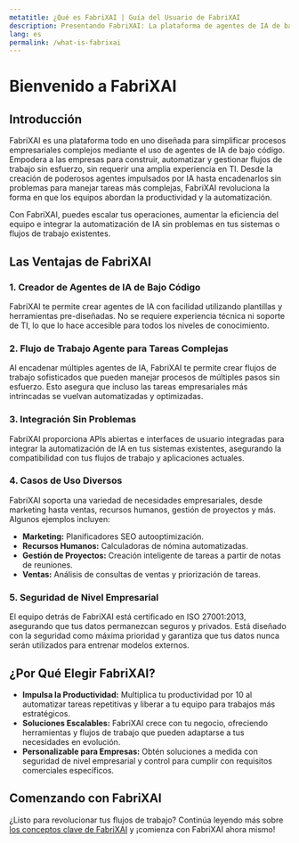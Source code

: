 ```yaml
---
metatitle: ¿Qué es FabriXAI | Guía del Usuario de FabriXAI
description: Presentando FabriXAI: La plataforma de agentes de IA de bajo código diseñada para simplificar la automatización.
lang: es
permalink: /what-is-fabrixai
---
```


# Bienvenido a FabriXAI

## Introducción
FabriXAI es una plataforma todo en uno diseñada para simplificar procesos empresariales complejos mediante el uso de agentes de IA de bajo código. Empodera a las empresas para construir, automatizar y gestionar flujos de trabajo sin esfuerzo, sin requerir una amplia experiencia en TI. Desde la creación de poderosos agentes impulsados por IA hasta encadenarlos sin problemas para manejar tareas más complejas, FabriXAI revoluciona la forma en que los equipos abordan la productividad y la automatización.

Con FabriXAI, puedes escalar tus operaciones, aumentar la eficiencia del equipo e integrar la automatización de IA sin problemas en tus sistemas o flujos de trabajo existentes.

## Las Ventajas de FabriXAI

### 1. **Creador de Agentes de IA de Bajo Código**  
FabriXAI te permite crear agentes de IA con facilidad utilizando plantillas y herramientas pre-diseñadas. No se requiere experiencia técnica ni soporte de TI, lo que lo hace accesible para todos los niveles de conocimiento.

### 2. **Flujo de Trabajo Agente para Tareas Complejas**  
Al encadenar múltiples agentes de IA, FabriXAI te permite crear flujos de trabajo sofisticados que pueden manejar procesos de múltiples pasos sin esfuerzo. Esto asegura que incluso las tareas empresariales más intrincadas se vuelvan automatizadas y optimizadas.

### 3. **Integración Sin Problemas**  
FabriXAI proporciona APIs abiertas e interfaces de usuario integradas para integrar la automatización de IA en tus sistemas existentes, asegurando la compatibilidad con tus flujos de trabajo y aplicaciones actuales.

### 4. **Casos de Uso Diversos**  
FabriXAI soporta una variedad de necesidades empresariales, desde marketing hasta ventas, recursos humanos, gestión de proyectos y más. Algunos ejemplos incluyen:  
- **Marketing:** Planificadores SEO autooptimización.  
- **Recursos Humanos:** Calculadoras de nómina automatizadas.  
- **Gestión de Proyectos:** Creación inteligente de tareas a partir de notas de reuniones.  
- **Ventas:** Análisis de consultas de ventas y priorización de tareas.

### 5. **Seguridad de Nivel Empresarial**  
El equipo detrás de FabriXAI está certificado en ISO 27001:2013, asegurando que tus datos permanezcan seguros y privados. Está diseñado con la seguridad como máxima prioridad y garantiza que tus datos nunca serán utilizados para entrenar modelos externos.

## ¿Por Qué Elegir FabriXAI?
- **Impulsa la Productividad:** Multiplica tu productividad por 10 al automatizar tareas repetitivas y liberar a tu equipo para trabajos más estratégicos.
- **Soluciones Escalables:** FabriXAI crece con tu negocio, ofreciendo herramientas y flujos de trabajo que pueden adaptarse a tus necesidades en evolución.
- **Personalizable para Empresas:** Obtén soluciones a medida con seguridad de nivel empresarial y control para cumplir con requisitos comerciales específicos.

## Comenzando con FabriXAI
¿Listo para revolucionar tus flujos de trabajo? Continúa leyendo más sobre [los conceptos clave de FabriXAI](/en-us/key-concepts) y ¡comienza con FabriXAI ahora mismo!